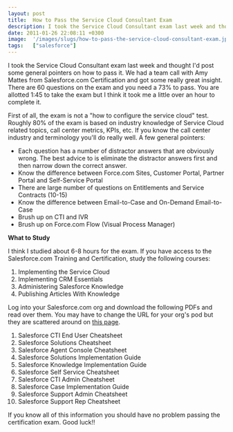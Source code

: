 ```yaml
---
layout: post
title:  How to Pass the Service Cloud Consultant Exam
description: I took the Service Cloud Consultant exam last week and thought Id post some general pointers on how to pass it. We had a team call with Amy Mattes from Salesforce.com Certification and got some really great insight. There are 60 questions on the exam and you need a 73% to pass. You are allotted 1-45 to take the exam but I think it took me a little over an hour to complete it. First of all, the exam is not a how to configure the service cloud test. Roughly 80% of the exam is based on industry kno
date: 2011-01-26 22:08:11 +0300
image:  '/images/slugs/how-to-pass-the-service-cloud-consultant-exam.jpg'
tags:   ["salesforce"]
---
```

<p>I took the Service Cloud Consultant exam last week and thought I'd post some general pointers on how to pass it. We had a team call with Amy Mattes from Salesforce.com Certification and got some really great insight. There are 60 questions on the exam and you need a 73% to pass. You are allotted 1:45 to take the exam but I think it took me a little over an hour to complete it.</p>
<p>First of all, the exam is not a "how to configure the service cloud" test. Roughly 80% of the exam is based on industry knowledge of Service Cloud related topics, call center metrics, KPIs, etc. If you know the call center industry and terminology you'll do really well. A few general pointers:</p>
<ul>
<li>Each question has a number of distractor answers that are obviously wrong. The best advice to is eliminate the distractor answers first and then narrow down the correct answer.</li>
<li>Know the difference between Force.com Sites, Customer Portal, Partner Portal and Self-Service Portal</li>
<li>There are large number of questions on Entitlements and Service Contracts (10-15)</li>
<li>Know the difference between Email-to-Case and On-Demand Email-to-Case</li>
<li>Brush up on CTI and IVR</li>
<li>Brush up on Force.com Flow (Visual Process Manager)</li>
</ul>
<p><strong>What to Study</strong></p>
<p>I think I studied about 6-8 hours for the exam. If you have access to the Salesforce.com Training and Certification, study the following courses:</p>
<ol>
<li>Implementing the Service Cloud</li>
<li>Implementing CRM Essentials</li>
<li>Administering Salesforce Knowledge</li>
<li>Publishing Articles With Knowledge</li>
</ol>
<p>Log into your Salesforce.com org and download the following PDFs and read over them. You may have to change the URL for your org's pod but they are scattered around on <a href="https://na5.salesforce.com/help/doc/en/quicktour_tips.htm">this page</a>.</p>
<ol>
<li>Salesforce CTI End User Cheatsheet</li>
<li>Salesforce Solutions Cheatsheet</li>
<li>Salesforce Agent Console Cheatsheet</li>
<li>Salesforce Solutions Implementation Guide</li>
<li>Salesforce Knowledge Implementation Guide</li>
<li>Salesforce Self Service Cheatsheet</li>
<li>Salesforce CTI Admin Cheatsheet</li>
<li>Salesforce Case Implementation Guide</li>
<li>Salesforce Support Admin Cheatsheet</li>
<li>Salesforce Support Rep Cheatsheet</li>
</ol>
<p>If you know all of this information you should have no problem passing the certification exam. Good luck!!</p>
